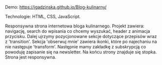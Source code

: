 Demo: https://jgadzinska.github.io/Blog-kulinarny/

Technologie: HTML, CSS, JavaScript.

Responsywna strona internetowa bloga kulinarnego. 
Projekt zawiera: navigację, search do wpisania co chcemy wyszukać, header z animacja przycisku. 
Dalej ujrzymy pozycjonowane sekcje dotyczące przepisów wraz z 'transition'. Sekcja 'obserwuj mnie' zawiera ikonki, które po najechaniu na nie następuje 'transform'.
Następnie mamy zakładkę z subskrypcją co powoduję zapisanie się na newsletter.
Na końcu strony znajduje się stopka. 
Strona jest responsywna.
